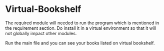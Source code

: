 # Virtual-Bookshelf
The required module will needed to run the program which is mentioned in the requirement section.
Do install it in a virtual environment so that it will not globally impact other modules.

Run the main file and you can see your books listed on virtual bookshelf.
